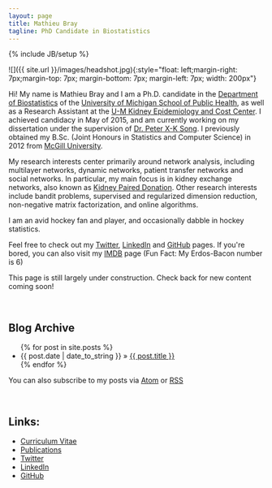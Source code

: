 ```yaml
---
layout: page
title: Mathieu Bray
tagline: PhD Candidate in Biostatistics
---
```


{% include JB/setup %}

![]({{ site.url }}/images/headshot.jpg){:style="float: left;margin-right: 7px;margin-top: 7px; margin-bottom: 7px; margin-left: 7px; width: 200px"}

Hi! My name is Mathieu Bray and I am a Ph.D. candidate in the [Department of Biostatistics](http://sph.umich.edu/biostat/) of the [University of Michigan School of Public Health](https://www.sph.umich.edu/), as well as a Research Assistant at the [U-M Kidney Epidemiology and Cost Center](http://kecc.sph.umich.edu/). I achieved candidacy in May of 2015, and am currently working on my dissertation under the supervision of [Dr. Peter X-K Song](http://sph.umich.edu/faculty-profiles/song-peter.html). I previously obtained my B.Sc. (Joint Honours in Statistics and Computer Science) in 2012 from [McGill University](https://www.mcgill.ca).

My research interests center primarily around network analysis, including multilayer networks, dynamic networks, patient transfer networks and social networks. In particular, my main focus is in kidney exchange networks, also known as [Kidney Paired Donation](http://kecc.sph.umich.edu/projects/optimization-and-simulation-kidney-paired-donation-program). Other research interests include bandit problems, supervised and regularized dimension reduction, non-negative matrix factorization, and online algorithms.

I am an avid hockey fan and player, and occasionally dabble in hockey statistics.

Feel free to check out my [Twitter](http://twitter.com/mathieubray), [LinkedIn](http://www.linkedin.com/in/mathieubray) and [GitHub](http://github.com/mathieubray) pages. If you're bored, you can also visit my [IMDB](http://www.imdb.com/name/nm5380395/) page (Fun Fact: My Erdos-Bacon number is 6)

This page is still largely under construction. Check back for new content coming soon!

&nbsp;

## Blog Archive

<ul class="posts">
  {% for post in site.posts %}
    <li><span>{{ post.date | date_to_string }}</span> &raquo; <a href="{{ BASE_PATH }}{{ post.url }}">{{ post.title }}</a></li>
  {% endfor %}
</ul>


You can also subscribe to my posts via [Atom]({{site.baseurl}}/atom.xml) or [RSS]({{site.baseurl}}/rss.xml)

&nbsp;

## Links:

- [Curriculum Vitae]({{site.baseurl}}/pdfs/cv.pdf)
- [Publications](https://scholar.google.com/citations?user=CVB1O1oAAAAJ&hl=en)
- [Twitter](http://twitter.com/mathieubray)
- [LinkedIn](http://www.linkedin.com/in/mathieubray) 
- [GitHub](http://github.com/mathieubray)

&nbsp; &nbsp;
